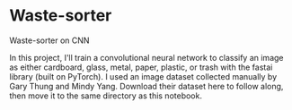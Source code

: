 # Waste-sorter
Waste-sorter on CNN

In this project, I'll train a convolutional neural network to classify an image as either cardboard, glass, metal, paper, plastic,
or trash with the fastai library (built on PyTorch). I used an image dataset collected manually by Gary Thung and Mindy Yang.
Download their dataset here to follow along, then move it to the same directory as this notebook.
